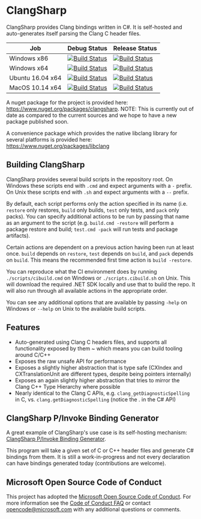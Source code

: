 # ClangSharp

ClangSharp provides Clang bindings written in C#. It is self-hosted and auto-generates itself parsing the Clang C header files.

| Job | Debug Status | Release Status |
| --- | ------------ | -------------- |
| Windows x86 | [![Build Status](https://dev.azure.com/ms/ClangSharp/_apis/build/status/microsoft.ClangSharp?branchName=master&jobName=windows&configuration=windows%20debug_x86)](https://dev.azure.com/ms/ClangSharp/_build/latest?definitionId=155&branchName=master) | [![Build Status](https://dev.azure.com/ms/ClangSharp/_apis/build/status/microsoft.ClangSharp?branchName=master&jobName=windows&configuration=windows%20release_x86)](https://dev.azure.com/ms/ClangSharp/_build/latest?definitionId=155&branchName=master) |
| Windows x64 | [![Build Status](https://dev.azure.com/ms/ClangSharp/_apis/build/status/microsoft.ClangSharp?branchName=master&jobName=windows&configuration=windows%20debug_x64)](https://dev.azure.com/ms/ClangSharp/_build/latest?definitionId=155&branchName=master) | [![Build Status](https://dev.azure.com/ms/ClangSharp/_apis/build/status/microsoft.ClangSharp?branchName=master&jobName=windows&configuration=windows%20release_x64)](https://dev.azure.com/ms/ClangSharp/_build/latest?definitionId=155&branchName=master) |
| Ubuntu 16.04 x64 | [![Build Status](https://dev.azure.com/ms/ClangSharp/_apis/build/status/microsoft.ClangSharp?branchName=master&jobName=ubuntu_1604&configuration=ubuntu_1604%20debug_x64)](https://dev.azure.com/ms/ClangSharp/_build/latest?definitionId=155&branchName=master) | [![Build Status](https://dev.azure.com/ms/ClangSharp/_apis/build/status/microsoft.ClangSharp?branchName=master&jobName=ubuntu_1604&configuration=ubuntu_1604%20release_x64)](https://dev.azure.com/ms/ClangSharp/_build/latest?definitionId=155&branchName=master) |
| MacOS 10.14 x64 | [![Build Status](https://dev.azure.com/ms/ClangSharp/_apis/build/status/microsoft.ClangSharp?branchName=master&jobName=macos_1014&configuration=macos_1014%20debug_x64)](https://dev.azure.com/ms/ClangSharp/_build/latest?definitionId=155&branchName=master) | [![Build Status](https://dev.azure.com/ms/ClangSharp/_apis/build/status/microsoft.ClangSharp?branchName=master&jobName=macos_1014&configuration=macos_1014%20release_x64)](https://dev.azure.com/ms/ClangSharp/_build/latest?definitionId=155&branchName=master) |

A nuget package for the project is provided here: https://www.nuget.org/packages/clangsharp. NOTE: This is currently out of date as compared to the current sources and we hope to have a new package published soon.

A convenience package which provides the native libclang library for several platforms is provided here: https://www.nuget.org/packages/libclang

## Building ClangSharp

ClangSharp provides several build scripts in the repository root. On Windows these scripts end with `.cmd` and expect arguments with a `-` prefix. On Unix these scripts end with `.sh` and expect arguments with a `--` prefix.

By default, each script performs only the action specified in its name (i.e. `restore` only restores, `build` only builds, `test` only tests, and `pack` only packs). You can specify additional actions to be run by passing that name as an argument to the script (e.g. `build.cmd -restore` will perform a package restore and build; `test.cmd -pack` will run tests and package artifacts).

Certain actions are dependent on a previous action having been run at least once. `build` depends on `restore`, `test` depends on `build`, and `pack` depends on `build`. This means the recommended first time action is `build -restore`.

You can reproduce what the CI environment does by running `./scripts/cibuild.cmd` on Windows or `./scripts.cibuild.sh` on Unix. This will download the required .NET SDK locally and use that to build the repo. It will also run through all available actions in the appropriate order.

You can see any additional options that are available by passing `-help` on Windows or `--help` on Unix to the available build scripts.

## Features

 * Auto-generated using Clang C headers files, and supports all functionality exposed by them ~ which means you can build tooling around C/C++
 * Exposes the raw unsafe API for performance
 * Exposes a slightly higher abstraction that is type safe (CXIndex and CXTranslationUnit are different types, despite being pointers internally)
 * Exposes an again slightly higher abstraction that tries to mirror the Clang C++ Type Hierarchy where possible
 * Nearly identical to the Clang C APIs, e.g. `clang_getDiagnosticSpelling` in C, vs. `clang.getDiagnosticSpelling` (notice the . in the C# API)

## ClangSharp P/Invoke Binding Generator

A great example of ClangSharp's use case is its self-hosting mechanism: [ClangSharp P/Invoke Binding Generator](sources/ClangSharpPInvokeGenerator).

This program will take a given set of C or C++ header files and generate C# bindings from them. It is still a work-in-progress and not every declaration can have bindings generated today (contributions are welcome).

## Microsoft Open Source Code of Conduct

This project has adopted the [Microsoft Open Source Code of Conduct](https://opensource.microsoft.com/codeofconduct/). For more information see the [Code of Conduct FAQ](https://opensource.microsoft.com/codeofconduct/faq/) or contact [opencode@microsoft.com](mailto:opencode@microsoft.com) with any additional questions or comments.
